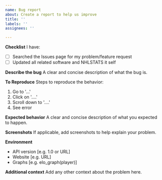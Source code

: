 ```yaml
---
name: Bug report
about: Create a report to help us improve
title: ''
labels: ''
assignees: ''

---
```



**Checklist**
I have:
- [ ] Searched the Issues page for my problem/feature request
- [ ] Updated all related software and NHLSTATS it self

**Describe the bug**
A clear and concise description of what the bug is.

**To Reproduce**
Steps to reproduce the behavior:
1. Go to '...'
2. Click on '....'
3. Scroll down to '....'
4. See error

**Expected behavior**
A clear and concise description of what you expected to happen.

**Screenshots**
If applicable, add screenshots to help explain your problem.

**Environment**
 - API version [e.g. 1.0 or URL]
 - Website [e.g. URL]
 - Graphs [e.g. elo_graph(player)]

**Additional context**
Add any other context about the problem here.
